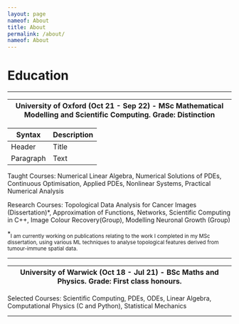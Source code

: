 ```yaml
---
layout: page
nameof: About
title: About
permalink: /about/
nameof: About
---
```

# Education

---

| **University of Oxford** (Oct 21 - Sep 22) - MSc Mathematical Modelling and Scientific Computing. Grade: Distinction |
| -------------------------------------------------------------------------------------------------------------------- |

| Syntax      | Description |
| ----------- | ----------- |
| Header      | Title       |
| Paragraph   | Text        |

Taught Courses: Numerical Linear Algebra, Numerical Solutions of PDEs, Continuous Optimisation, Applied PDEs, Nonlinear Systems, Practical Numerical Analysis

Research Courses: Topological Data Analysis for Cancer Images (Dissertation)*, Approximation of Functions, Networks, Scientific Computing in C++, Image Colour Recovery(Group), Modelling Neuronal Growth (Group)

*<sub>I am currently working on publications relating to the work I completed in my MSc dissertation, using various ML techniques to analyse topological features derived from tumour-immune spatial data.</sub>


---

| **University of Warwick** (Oct 18 - Jul 21) - BSc Maths and Physics. Grade: First class honours. |
| ------------------------------------------------------------------------------------------------ |

Selected Courses: Scientific Computing, PDEs, ODEs, Linear Algebra, Computational Physics (C and Python), Statistical Mechanics

---
